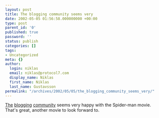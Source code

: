 ```yaml
---
layout: post
title: The blogging community seems very
date: 2002-05-05 01:56:58.000000000 +00:00
type: post
parent_id: '0'
published: true
password: ''
status: publish
categories: []
tags:
- Uncategorized
meta: {}
author:
  login: niklas
  email: niklas@protocol7.com
  display_name: Niklas
  first_name: Niklas
  last_name: Gustavsson
permalink: "/archives/2002/05/05/the_blogging_community_seems_very/"
---
```

[The](http://jim.roepcke.com/4939) [blogging](http://theflangynews.editthispage.com/2002/05/04) [community](http://blog.glennf.com/gmblog/archives/00000177.htm) seems very happy with the Spider-man movie. That's great, another movie to look forward to.

